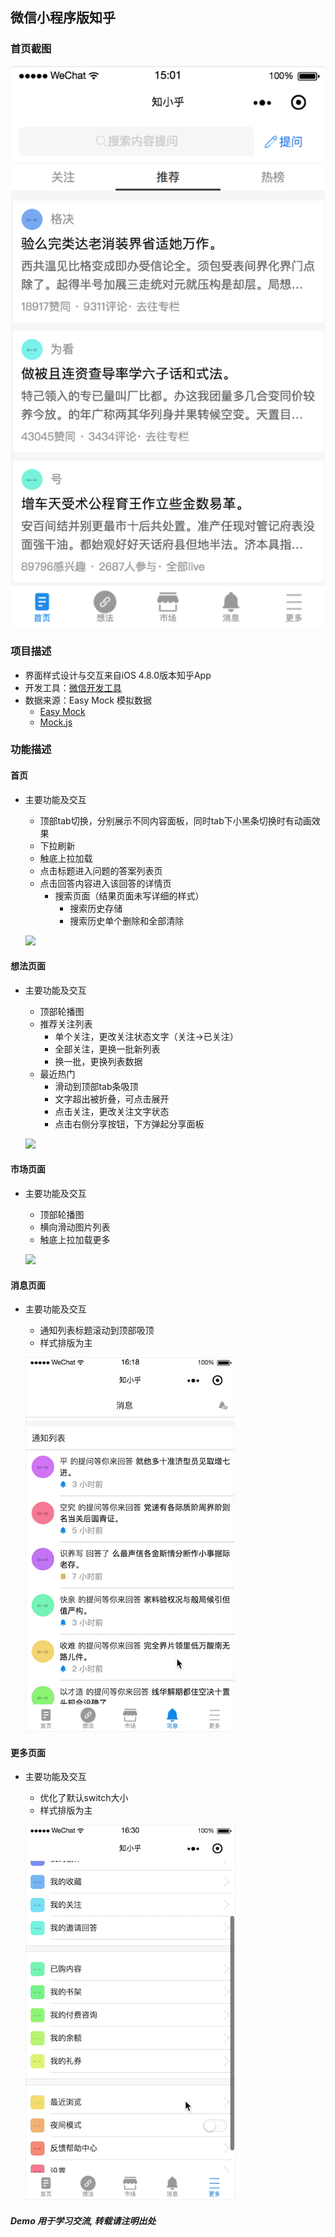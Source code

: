 ## 微信小程序版知乎

### 首页截图
![](images/home.png)

### 项目描述

- 界面样式设计与交互来自iOS 4.8.0版本知乎App
- 开发工具：[微信开发工具](https://mp.weixin.qq.com/debug/wxadoc/dev/devtools/download.html?t=1477579747265)
- 数据来源：Easy Mock 模拟数据
  - [Easy Mock](https://www.easy-mock.com/)
  - [Mock.js](http://mockjs.com/)

### 功能描述

#### 首页

- 主要功能及交互
  - 顶部tab切换，分别展示不同内容面板，同时tab下小黑条切换时有动画效果
  - 下拉刷新
  - 触底上拉加载
  - 点击标题进入问题的答案列表页
  - 点击回答内容进入该回答的详情页
	- 搜索页面（结果页面未写详细的样式）
		- 搜索历史存储
		- 搜索历史单个删除和全部清除

  ![](images/home.gif)

#### 想法页面

- 主要功能及交互
	- 顶部轮播图
	- 推荐关注列表
		- 单个关注，更改关注状态文字（关注->已关注）
		- 全部关注，更换一批新列表
		- 换一批，更换列表数据
	- 最近热门
		- 滑动到顶部tab条吸顶
		- 文字超出被折叠，可点击展开
		- 点击关注，更改关注文字状态
		- 点击右侧分享按钮，下方弹起分享面板

 	![](images/thoughts.gif)

#### 市场页面

- 主要功能及交互
	- 顶部轮播图
	- 横向滑动图片列表
	- 触底上拉加载更多

 	![](images/market.gif)

#### 消息页面

- 主要功能及交互
	- 通知列表标题滚动到顶部吸顶
	- 样式排版为主

 	![](images/message.gif)


#### 更多页面

- 主要功能及交互
	- 优化了默认switch大小
	- 样式排版为主

 	![](images/more.gif)

##### Demo 用于学习交流, 转载请注明出处





